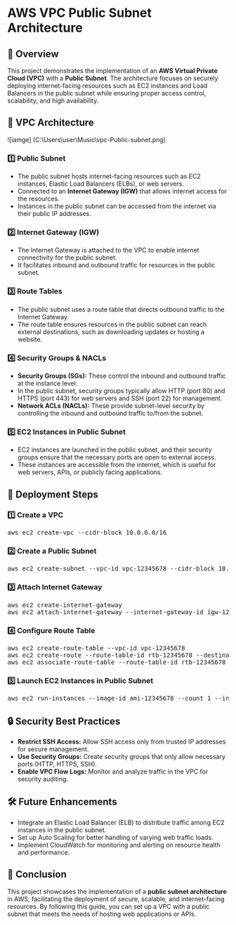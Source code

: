 <h1> AWS VPC Public Subnet Architecture </h1>

<h2> 📌 Overview </h2>
<p>
This project demonstrates the implementation of an <strong>AWS Virtual Private Cloud (VPC)</strong> with a 
<strong>Public Subnet</strong>. The architecture focuses on securely deploying internet-facing resources such as EC2 instances and Load Balancers in the public subnet while ensuring proper access control, scalability, and high availability.
</p>

<h2> 🔹 VPC Architecture </h2>
![iamge] (C:\Users\user\Music\vpc-Public-subnet.png)

<h3> 1️⃣ Public Subnet </h3>
<ul>
    <li> The public subnet hosts internet-facing resources such as EC2 instances, Elastic Load Balancers (ELBs), or web servers. </li>
    <li> Connected to an <strong>Internet Gateway (IGW)</strong> that allows internet access for the resources. </li>
    <li> Instances in the public subnet can be accessed from the internet via their public IP addresses. </li>
</ul>

<h3> 2️⃣ Internet Gateway (IGW) </h3>
<ul>
    <li> The Internet Gateway is attached to the VPC to enable internet connectivity for the public subnet. </li>
    <li> It facilitates inbound and outbound traffic for resources in the public subnet. </li>
</ul>

<h3> 3️⃣ Route Tables </h3>
<ul>
    <li> The public subnet uses a route table that directs outbound traffic to the Internet Gateway. </li>
    <li> The route table ensures resources in the public subnet can reach external destinations, such as downloading updates or hosting a website. </li>
</ul>

<h3> 4️⃣ Security Groups & NACLs </h3>
<ul>
    <li> <strong>Security Groups (SGs):</strong> These control the inbound and outbound traffic at the instance level. </li>
    <li> In the public subnet, security groups typically allow HTTP (port 80) and HTTPS (port 443) for web servers and SSH (port 22) for management. </li>
    <li> <strong>Network ACLs (NACLs):</strong> These provide subnet-level security by controlling the inbound and outbound traffic to/from the subnet. </li>
</ul>

<h3> 5️⃣ EC2 Instances in Public Subnet </h3>
<ul>
    <li> EC2 instances are launched in the public subnet, and their security groups ensure that the necessary ports are open to external access. </li>
    <li> These instances are accessible from the internet, which is useful for web servers, APIs, or publicly facing applications. </li>
</ul>

<h2> 🚀 Deployment Steps </h2>

<h3> 1️⃣ Create a VPC </h3>
<pre>
aws ec2 create-vpc --cidr-block 10.0.0.0/16
</pre>

<h3> 2️⃣ Create a Public Subnet </h3>
<pre>
aws ec2 create-subnet --vpc-id vpc-12345678 --cidr-block 10.0.1.0/24 --availability-zone us-east-1a
</pre>

<h3> 3️⃣ Attach Internet Gateway </h3>
<pre>
aws ec2 create-internet-gateway
aws ec2 attach-internet-gateway --internet-gateway-id igw-12345678 --vpc-id vpc-12345678
</pre>

<h3> 4️⃣ Configure Route Table </h3>
<pre>
aws ec2 create-route-table --vpc-id vpc-12345678
aws ec2 create-route --route-table-id rtb-12345678 --destination-cidr-block 0.0.0.0/0 --gateway-id igw-12345678
aws ec2 associate-route-table --route-table-id rtb-12345678 --subnet-id subnet-12345678
</pre>

<h3> 5️⃣ Launch EC2 Instances in Public Subnet </h3>
<pre>
aws ec2 run-instances --image-id ami-12345678 --count 1 --instance-type t2.micro --subnet-id subnet-12345678 --key-name my-key
</pre>

<h2> 🔒 Security Best Practices </h2>
<ul>
    <li> <strong>Restrict SSH Access:</strong> Allow SSH access only from trusted IP addresses for secure management. </li>
    <li> <strong>Use Security Groups:</strong> Create security groups that only allow necessary ports (HTTP, HTTPS, SSH). </li>
    <li> <strong>Enable VPC Flow Logs:</strong> Monitor and analyze traffic in the VPC for security auditing. </li>
</ul>

<h2> 🛠 Future Enhancements </h2>
<ul>
    <li> Integrate an Elastic Load Balancer (ELB) to distribute traffic among EC2 instances in the public subnet. </li>
    <li> Set up Auto Scaling for better handling of varying web traffic loads. </li>
    <li> Implement CloudWatch for monitoring and alerting on resource health and performance. </li>
</ul>

<h2> 📌 Conclusion </h2>
<p>
This project showcases the implementation of a <strong>public subnet architecture</strong> in AWS, facilitating the deployment of secure, scalable, and internet-facing resources. By following this guide, you can set up a VPC with a public subnet that meets the needs of hosting web applications or APIs.
</p>

